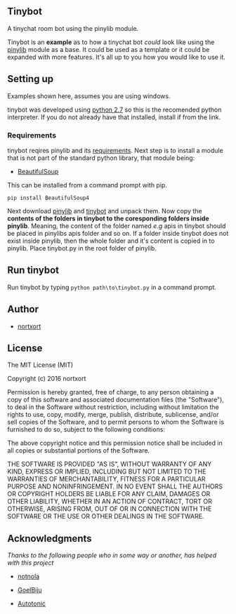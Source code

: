 ## Tinybot

A tinychat room bot using the pinylib module.

Tinybot is an **example** as to how a tinychat bot *could* look like using the [pinylib](https://github.com/nortxort/pinylib) module as a base. It could be used as a template or it could be expanded with more features. It's all up to you how you would like to use it.

## Setting up

Examples shown here, assumes you are using windows.

tinybot was developed using [python 2.7](https://www.python.org/downloads/windows/ "python for windows") so this is the recomended python interpreter. If you do not already have that installed, install if from the link.

### Requirements
tinybot reqires pinylib and its [requirements](https://github.com/nortxort/pinylib/wiki/Requirements "pinylib requirements"). Next step is to install a module that is not part of the standard python library, that module being:

* [BeautifulSoup](https://www.crummy.com/software/BeautifulSoup/bs4/download/)

This can be installed from a command prompt with pip. 

`pip install BeautifulSoup4`

Next download [pinylib](https://github.com/nortxort/pinylib/archive/master.zip "the pinylib module") and [tinybot](https://github.com/nortxort/tinybot/archive/master.zip) and unpack them. Now copy the **contents of the folders in tinybot to the coresponding folders inside pinylib**. Meaning, the content of the folder named *e.g* apis in tinybot should be placed in pinylibs apis folder and so on. If a folder inside tinybot does not exist inside pinylib, then the whole folder and it's content is copied in to pinylib. Place tinybot.py in the root folder of pinylib.

## Run tinybot

Run tinybot by typing `python path\to\tinybot.py` in a command prompt.


## Author

* [nortxort](https://github.com/nortxort)

## License

The MIT License (MIT)

Copyright (c) 2016 nortxort

Permission is hereby granted, free of charge, to any person obtaining a copy of this software
and associated documentation files (the "Software"), to deal in the Software without restriction,
including without limitation the rights to use, copy, modify, merge, publish, distribute,
sublicense, and/or sell copies of the Software, and to permit persons to whom the Software
is furnished to do so, subject to the following conditions:

The above copyright notice and this permission notice
shall be included in all copies or substantial portions of the Software.

THE SOFTWARE IS PROVIDED "AS IS", WITHOUT WARRANTY OF ANY KIND, 
EXPRESS OR IMPLIED, INCLUDING BUT NOT LIMITED TO THE WARRANTIES OF MERCHANTABILITY, 
FITNESS FOR A PARTICULAR PURPOSE AND NONINFRINGEMENT. 
IN NO EVENT SHALL THE AUTHORS OR COPYRIGHT HOLDERS BE LIABLE FOR ANY CLAIM, 
DAMAGES OR OTHER LIABILITY, WHETHER IN AN ACTION OF CONTRACT, TORT OR OTHERWISE, 
ARISING FROM, OUT OF OR IN CONNECTION WITH THE SOFTWARE OR THE USE OR OTHER DEALINGS IN THE SOFTWARE.

## Acknowledgments
*Thanks to the following people who in some way or another, has helped with this project*

* [notnola](https://github.com/notnola)

* [GoelBiju](https://github.com/GoelBiju)

* [Autotonic](https://github.com/Autotonic)
